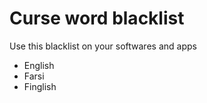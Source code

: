 # Curse word blacklist
Use this blacklist on your softwares and apps

  - English
  - Farsi
  - Finglish
